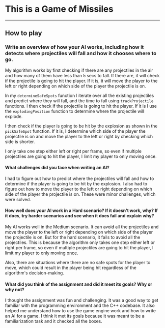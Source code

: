 # This is a Game of Missiles
---
## How to play

### Write an overview of how your AI works, including how it detects where projectiles will fall and how it chooses where to go.

My algorithm works by first checking if there are any projectiles in the air and how many of them have less than 5 secs to fall. If there are, it will check if the projectile is going to hit the player. If it is, it will move the player to the left or right depending on which side of the player the projectile is on. 

In my `determineSafeSpots` function I iterate over all the existing projectiles and predict where they will fall, and the time to fall using `trackProjectile` functions. I then check if the projectile is going to hit the player. If it is I use the `explodingPosition` function to determine where the projectile will explode. 

I then check if the player is going to be hit by the explosion as shown in the `pickSafeSpot` function. If it is, I determine which side of the player the projectile is on and move the player to the left or right by checking which side is shorter.

I only take one step either left or right per frame, so even if multiple projectiles are going to hit the player, I limit my player to only moving once.

#### What challenges did you face when writing an AI?

I had to figure out how to predict where the projectiles will fall and how to determine if the player is going to be hit by the explosion. I also had to figure out how to move the player to the left or right depending on which side of the player the projectile is on. These were minor challenges, which were solved.

#### How well does your AI work in a Hard scenario? If it doesn’t work, why? If it does, try harder scenarios and see when it does fail and explain why?

My AI works well in the Medium scenario. It can avoid all the projectiles and move the player to the left or right depending on which side of the player the projectile is on. But for the hard scenario, it fails to avoid all the projectiles. This is because the algorithm only takes one step either left or right per frame, so even if multiple projectiles are going to hit the player, I limit my player to only moving once.

Also, there are situations where there are no safe spots for the player to move, which could result in the player being hit regardless of the algorithm's decision-making. 

#### What did you think of the assignment and did it meet its goals? Why or why not?

I thought the assignment was fun and challenging. It was a good way to get familiar with the programming environment and the C++ codebase. It also helped me understand how to use the game engine work and how to write an AI for a game. I think it met its goals because it was meant to be a familiarization task and it checked all the boxes.